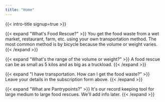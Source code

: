 ```yaml
---
title: "Home"
---
```


<!-- {{< pill category="news" content="Introducing Tech Roulette: a bold world of technology" link="https://pantrypoints.com/circle" external=true >}} -->

{{< intro-title signup=true >}}


{{< expand "What's Food Rescue?" >}}
You get the food waste from a wet market, restaurant, farm, etc. using your own transportation method. The most common method is by bicycle because the volume or weight varies. 
{{< /expand >}}

{{< expand "What's the range of the volume or weight?" >}}
A food rescue can be as small as 5 kilos and as big as a truckload.
{{< /expand >}}

{{< expand "I have transportation. How can I get the food waste?" >}}
Leave your details in the subscription form above.
{{< /expand >}}

{{< expand "What are Pantrypoints?" >}}
It's our record keeping tool for large medium to large food rescues. We'll add info later.
{{< /expand >}}
